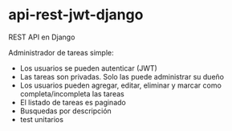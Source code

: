 # api-rest-jwt-django
REST API en Django

Administrador de tareas simple:

- Los usuarios se pueden autenticar (JWT)
- Las tareas son privadas. Solo las puede administrar su dueño
- Los usuarios pueden agregar, editar, eliminar y marcar como completa/incompleta las tareas
- El listado de tareas es paginado
- Busquedas por descripción
- test unitarios
